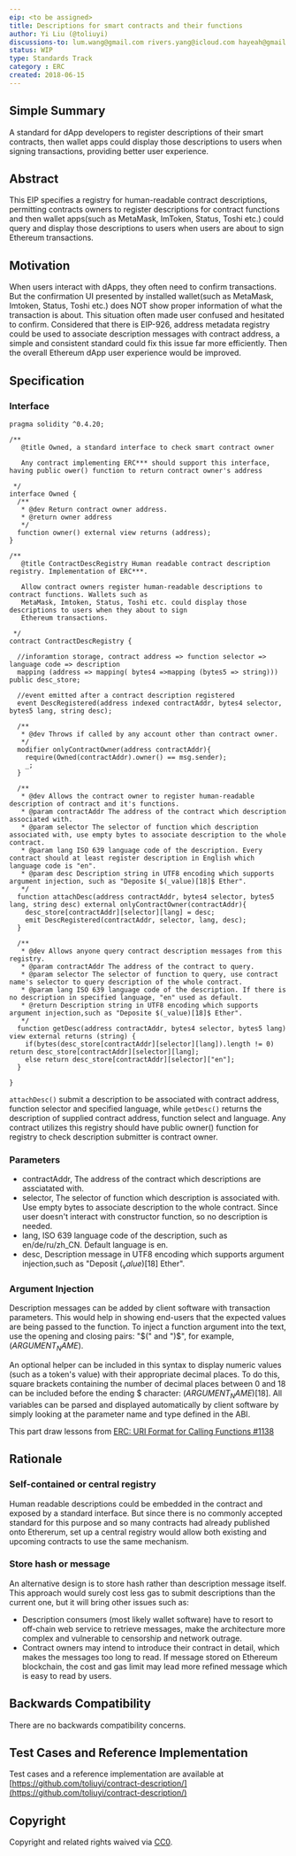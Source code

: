 ```yaml
---
eip: <to be assigned>
title: Descriptions for smart contracts and their functions
author: Yi Liu (@toliuyi)
discussions-to: lum.wang@gmail.com rivers.yang@icloud.com hayeah@gmail.com
status: WIP
type: Standards Track
category : ERC
created: 2018-06-15
---
```

<!--You can leave these HTML comments in your merged EIP and delete the visible duplicate text guides, they will not appear and may be helpful to refer to if you edit it again. This is the suggested template for new EIPs. Note that an EIP number will be assigned by an editor. When opening a pull request to submit your EIP, please use an abbreviated title in the filename, `eip-draft_title_abbrev.md`. The title should be 44 characters or less.-->

## Simple Summary
<!--"If you can't explain it simply, you don't understand it well enough." Provide a simplified and layman-accessible explanation of the EIP.-->
A standard for dApp developers to register descriptions of their smart contracts, then wallet apps could display those descriptions to users when signing transactions, providing better user experience.

## Abstract
<!--A short (~200 word) description of the technical issue being addressed.-->
This EIP specifies a registry for human-readable contract descriptions, permitting contracts owners to register descriptions for contract functions and then wallet apps(such as MetaMask, ImToken, Status, Toshi etc.) could query and display those descriptions to users when users are about to sign Ethereum transactions.

## Motivation
<!--The motivation is critical for EIPs that want to change the Ethereum protocol. It should clearly explain why the existing protocol specification is inadequate to address the problem that the EIP solves. EIP submissions without sufficient motivation may be rejected outright.-->
When users interact with dApps, they often need to confirm transactions. But the confirmation UI presented by installed wallet(such as MetaMask, Imtoken, Status, Toshi etc.) does NOT show proper information of what the transaction is about. This situation often made user confused and hesitated to confirm. Considered that there is EIP-926, address metadata registry could be used to associate description messages with contract address, a simple and consistent standard could fix this issue far more efficiently. Then the overall Ethereum dApp user experience would be improved. 

## Specification
<!--The technical specification should describe the syntax and semantics of any new feature. The specification should be detailed enough to allow competing, interoperable implementations for any of the current Ethereum platforms (go-ethereum, parity, cpp-ethereum, ethereumj, ethereumjs, and [others](https://github.com/ethereum/wiki/wiki/Clients)).-->

### Interface

```
pragma solidity ^0.4.20;

/**
   @title Owned, a standard interface to check smart contract owner

   Any contract implementing ERC*** should support this interface, having public ower() function to return contract owner's address

 */
interface Owned {
  /**
   * @dev Return contract owner address. 
   * @return owner address
   */
  function owner() external view returns (address);
}

/**
   @title ContractDescRegistry Human readable contract description registry. Implementation of ERC***.

   Allow contract owners register human-readable descriptions to contract functions. Wallets such as
   MetaMask, Imtoken, Status, Toshi etc. could display those descriptions to users when they about to sign
   Ethereum transactions.

 */
contract ContractDescRegistry {

  //inforamtion storage, contract address => function selector => language code => description
  mapping (address => mapping( bytes4 =>mapping (bytes5 => string))) public desc_store;

  //event emitted after a contract description registered
  event DescRegistered(address indexed contractAddr, bytes4 selector, bytes5 lang, string desc);

  /**
   * @dev Throws if called by any account other than contract owner.
   */
  modifier onlyContractOwner(address contractAddr){
    require(Owned(contractAddr).owner() == msg.sender);
    _;
  }

  /**
   * @dev Allows the contract owner to register human-readable description of contract and it's functions.
   * @param contractAddr The address of the contract which description associated with.
   * @param selector The selector of function which description associated with, use empty bytes to associate description to the whole contract.
   * @param lang ISO 639 language code of the description. Every contract should at least register description in English which language code is "en".
   * @param desc Description string in UTF8 encoding which supports argument injection, such as "Deposite $(_value)[18]$ Ether".
   */
  function attachDesc(address contractAddr, bytes4 selector, bytes5 lang, string desc) external onlyContractOwner(contractAddr){
    desc_store[contractAddr][selector][lang] = desc;
    emit DescRegistered(contractAddr, selector, lang, desc);
  }

  /**
   * @dev Allows anyone query contract description messages from this registry.
   * @param contractAddr The address of the contract to query.
   * @param selector The selector of function to query, use contract name's selector to query description of the whole contract.
   * @param lang ISO 639 language code of the description. If there is no description in specified language, "en" used as default.
   * @return Description string in UTF8 encoding which supports argument injection,such as "Deposite $(_value)[18]$ Ether".
   */
  function getDesc(address contractAddr, bytes4 selector, bytes5 lang) view external returns (string) {
    if(bytes(desc_store[contractAddr][selector][lang]).length != 0) return desc_store[contractAddr][selector][lang];
    else return desc_store[contractAddr][selector]["en"];
  }

}
```

`attachDesc()` submit a description to be associated with contract address, function selector and specified language, while `getDesc()` returns the description of supplied contract address, function select and language. Any contract utilizes this registry should have public owner() function for registry to check description submitter is contract owner.

### Parameters
* contractAddr, The address of the contract which descriptions are assciatated with.
* selector, The selector of function which description is associated with. Use empty bytes to associate description to the whole contract. Since user doesn't interact with constructor function, so no description is needed.
* lang, ISO 639 language code of the description, such as en/de/ru/zh_CN. Default language is en.
* desc, Description message in UTF8 encoding which supports argument injection,such as "Deposit $(_value)[18]$ Ether".

### Argument Injection
Description messages can be added by client software with transaction parameters. This would help in showing end-users that the expected values are being passed to the function. To inject a function argument into the text, use the opening and closing pairs: "$(" and ")$", for example, $(ARGUMENT_NAME)$.

An optional helper can be included in this syntax to display numeric values (such as a token's value) with their appropriate decimal places. To do this, square brackets containing the number of decimal places between 0 and 18 can be included before the ending $ character: $(ARGUMENT_NAME)[18]$. All variables can be parsed and displayed automatically by client software by simply looking at the parameter name and type defined in the ABI.

This part draw lessons from [ERC: URI Format for Calling Functions #1138](https://github.com/ethereum/EIPs/issues/1138)

## Rationale
<!--The rationale fleshes out the specification by describing what motivated the design and why particular design decisions were made. It should describe alternate designs that were considered and related work, e.g. how the feature is supported in other languages. The rationale may also provide evidence of consensus within the community, and should discuss important objections or concerns raised during discussion.-->
### Self-contained or central registry
Human readable descriptions could be embedded in the contract and exposed by a standard interface. But since there is no commonly accepted standard for this purpose and so many contracts had already published onto Ethererum, set up a central registry would allow both existing and upcoming contracts to use the same mechanism.

### Store hash or message
An alternative design is to store hash rather than description message itself. This approach would surely cost less gas to submit descriptions than the current one, but it will bring other issues such as:
* Description consumers (most likely wallet software) have to resort to off-chain web service to retrieve messages, make the architecture more complex and vulnerable to censorship and network outrage.
* Contract owners may intend to introduce their contract in detail, which makes the messages too long to read. If message stored on Ethereum blockchain, the cost and gas limit may lead more refined message which is easy to read by users.


## Backwards Compatibility
<!--All EIPs that introduce backwards incompatibilities must include a section describing these incompatibilities and their severity. The EIP must explain how the author proposes to deal with these incompatibilities. EIP submissions without a sufficient backwards compatibility treatise may be rejected outright.-->
There are no backwards compatibility concerns.

## Test Cases and Reference Implementation
<!--Test cases for an implementation are mandatory for EIPs that are affecting consensus changes. Other EIPs can choose to include links to test cases if applicable.-->
<!--The implementations must be completed before any EIP is given status "Final", but it need not be completed before the EIP is accepted. While there is merit to the approach of reaching consensus on the specification and rationale before writing code, the principle of "rough consensus and running code" is still useful when it comes to resolving many discussions of API details.-->
Test cases and a reference implementation are available at [https://github.com/toliuyi/contract-description/](https://github.com/toliuyi/contract-description/)

## Copyright
Copyright and related rights waived via [CC0](https://creativecommons.org/publicdomain/zero/1.0/).
